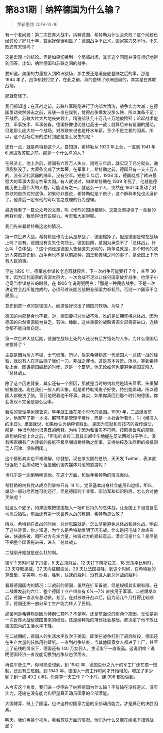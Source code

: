 # 第831期｜纳粹德国为什么输？
> 罗辑思维
2019-10-16

有一个老问题：第二次世界大战中，纳粹德国、希特勒为什么会失败？这个问题已经讨论了好几十年，答案好像很明显了：德国战争不正义，国家实力又不行。不失败还有天理吗？

这是宏观上的结论。但是如果切换到一个局部战场，其实这个问题并没有很好地得到回答。比如，纳粹德国和苏联之间的战争。

要知道，美国的力量投入到欧洲战场，那主要还是诺曼底登陆之后的事。那是 1944 年了，战争都快打完了。在此之前，真的逆转了欧洲战局的，其实是在苏联战场。

那就奇怪了。

我们都知道：在开战之前，苏联红军刚刚进行了内部大清洗，战争实力大减；在德国发动突然袭击之前，苏联一直在误判，觉得战争爆发没那么快，所以准备不足；开战后，苏联大片大片地丧失领土，精锐部队几十万几十万地被围歼；论起战术能力、军事技术、军事装备。德国好像也明显也高出一截；就算后来有盟国的援助，但是那么庞大的一个战场，对苏联来说也是杯水车薪，至少不是主要的因素。所以，这个战场后来的逆转到底是怎么发生的呢？

还有一点，就是希特勒这个人。要知道，希特勒从 1933 年上台，一直到 1941 年 6 月进攻苏联之前，那是一个什么样的人？

在经济上，他上台前，德国有六百万人失业。短短三年后，就实现了充分就业。通货膨胀没了，大萧条变成了大繁荣。在军事上，希特勒之前，德国只有一支十万人的、没有现代武器的陆军，没有空军。短短 5 年后，1938 年，德国就成了欧洲最强大的军事大国与空军大国。有人就说过，如果希特勒在 1939 年死了，他就是德国历史上最伟大的人物，可能没有之一。就这么一个人，突然在 1941 年发动了对苏联的自杀式的战争。如果你非要说，希特勒就是个疯子，这个解释未免也太廉价了。他背后一定有他的可以言之成理的行为逻辑。

最近我看了一篇公众号的文章，叫《惨烈的国运相赌》。这篇文章提供了一些新的解释角度，我觉得很有说服力。今天和大家聊聊。

我们先来看希特勒这边的情况。

第一次世界大战，希特勒是作为士兵是参战了，德国输掉了。但是德国是输在战场上吗？没有。德国没有丢失任何领土。德国投降，是因为承受不了「总体战」。什么叫「总体战」？这个词还是德国人鲁登道夫发明的。简单说就是，那个时代的欧洲人突然意识到，战争再也不是以前那种，国王和贵族之间的事了，是全国上下所有人民的事。

早在 1890 年，德军总参谋长老毛奇就预言，下一次战争可能要打 7 年，甚至 30 年，因为现代国家的资源太巨大，一次会战不足以让任何国家放弃战争。他侄子小毛奇当参谋总长的时候，在 1906 年说得更明白：「那是一种民族战争，不是一次决定性会战所能完成的，必须经过长期苦战把全部国力都耗尽，否则一个国家不会屈服。」

意识到这一点的是德国人，而这恰好说出了德国的软肋。为啥？

德国的内部整合也不错。对，德国要打总体战不难，难的是长期坚持总体战。因为德国的自然资源极为贫乏，石油、橡胶，这些重要的战略资源全部需要进口，连粮食都不能自给自足。

第一次世界大战后期，德国在战场上死的人还没有后方饿死的人多。为什么德国后来投降了？

主要是因为后方不稳、士气低落。所以，后来希特勒这一代德国人一总结一战的经验，就说有人在背后捅了我们一刀，非战之罪也。这是基本背景。所以，等到希特勒上台，图谋德国崛起的时候，这是一个噩梦。他无论如何也要避免德国又陷入「总体战」。

除了这个历史背景，其实还有一个原因，那就是当时的纳粹党是墙头芦苇，头重脚轻根底浅。现在我们一般人的印象，就是希特勒嘴皮子好使，特别能煽动。所以德国人都被洗了脑，盲目地跟着他干坏事。其实，如果你真回到那个时代的德国，你会发现不完全是那么回事。

著名的管理学家德鲁克，早年就生活在那个时代的德国。1939 年，二战爆发前夕，他就写了第一本书，那可不是管理学著作，而是一本社会学著作，叫《经济人的末日》。里面就说，如果你认为纳粹党胜出，是因为无耻和有技巧的宣传煽动，那是一种很危险也很愚蠢的解释。为啥？因为和事实不符啊。按照德鲁克的观察，直到纳粹党上台之前，「所有的宣传工具其实都牢牢地握在反法西斯分子手上。没有哪家拥有广大读者的报纸不极尽嘲讽希特勒之能事，支持纳粹及法西斯的报纸则乏人问津、濒临倒闭。」

这个情形其实也不难理解。你就想，现在某大国的总统，天天发 Twitter，表演欲很强吧？会煽动吧？但是他们国内媒体对他的态度呢？

也几乎是一边倒地嘲讽他。在这个方面，和当年希特勒的情况类似。

希特勒的纳粹党从成立到掌权只有 14 年，党员基本出身社会底层和边缘，所以，煽动一部分老百姓可能还行，但是德国的工业家、国防军和知识阶层，怎么会对他买账呢？

就这么个底子，如果胆敢把德国拖入一场旷日持久的总体战，让全国上下自觉自愿地忍受牺牲，前面还有第一次世界大战的教训，希特勒怎么敢？

所以，希特勒在备战的时候，总体思路就是，怎么尽量避免总体战和持久战。明白了这些背景，你才知道，为什么是希特勒发明了闪电战。什么是闪电战？单点突破，快速突破、围歼对方有生力量，摧毁对方的抵抗意志。潜台词是什么？是尽量不把整个国家拖进来，进入「总体战」。

二战刚开始就是这么打的啊。

德军 1 天时间拿下丹麦，5 天占领荷兰，12 天打下南斯拉夫，18 天荡平比利时，23 天夺取挪威，27 天内征服波兰，39 天让法国投降。到这个时间，在希特勒的算盘里，完美啊。你看，胜利，快速的胜利，没有进入到总体战的胜利。

看看德国国内的情况：二战前的德国，虽然在扩军备战，但是规模其实很有限。在二战爆发前的六年，整个德国工业产值仅有 6%～7% 直接用于军事。二战爆发以后，德国一直没有总动员。甚至，在对苏联开战以后，因为前几个月打得比较顺手，德国还把一部分军工生产能力转入了民用。

那请问是希特勒是因为特别仁慈吗？不是啊。还是前面说的那两个原因。无论是第一次世界大战给德国带来的经验，还是纳粹党的薄弱社会基础，都决定了他不敢让德国国内的生活水平下降。

在二战期间，德国人的生活水平仅次于美国。即使在战争打到了最后阶段，德国还在生产大量的装修用的壁纸。一直到战争结束，当其他国家女人都进了工厂，甚至上了前线的情况下，德国还有 140 万女佣人。生活水平一直很高。这说明啥？说明德国经济一直没能切换到战争状态里面去。

再说军备生产，你可能没想到，到 1942 年，德国百分之九十的军工厂还在搞一班制。还没有三班倒。到 1943 年，德国人一周工作时间才开始增加，增加了多少呢？到一周 49.2 小时。你算算一天工作 7 个小时。连 996 都没做到。

从今天这个角度，我们进一步明白了纳粹德国为什么输？不仅输在没有道义，没有实力，还输在没有能力和胆量真正动员国家的全部潜能。

大国博弈，赌上了国运，也许这种对国家力量的全部动员能力，才是真正的决胜因素。

明天，我们再换个视角，看看苏联方面的情况。他们为什么又能在绝境下扭转战局？

